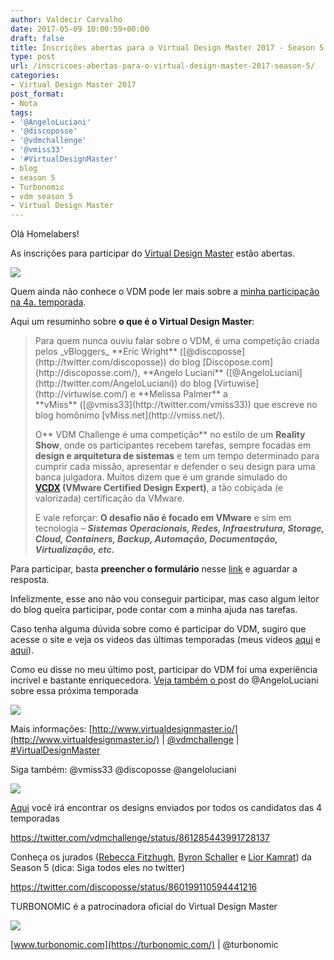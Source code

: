 ```yaml
---
author: Valdecir Carvalho
date: 2017-05-09 10:00:59+00:00
draft: false
title: Inscrições abertas para o Virtual Design Master 2017 - Season 5
type: post
url: /inscricoes-abertas-para-o-virtual-design-master-2017-season-5/
categories:
- Virtual Design Master 2017
post_format:
- Nota
tags:
- '@AngeloLuciani'
- '@discoposse'
- '@vdmchallenge'
- '@vmiss33'
- '#VirtualDesignMaster'
- blog
- season 5
- Turbonomic
- vdm season 5
- Virtual Design Master
---
```


Olá Homelabers!

As inscrições para participar do [Virtual Design Master](http://www.virtualdesignmaster.io) estão abertas.

![](/imagens/2016/06/vdm-logo-white.png)


Quem ainda não conhece o VDM pode ler mais sobre a [minha participação na 4a. temporada](http://homelaber.com.br/virtual-design-master-2016/).

Aqui um resuminho sobre **o que é o Virtual Design Master**:



<blockquote>Para quem nunca ouviu falar sobre o VDM, é uma competição criada pelos _vBloggers_ **Eric Wright** ([@discoposse](http://twitter.com/discoposse)) do blog [Discopose.com](http://discoposse.com/), **Angelo Luciani** ([@AngeloLuciani](http://twitter.com/AngeloLuciani)) do blog [Virtuwise](http://virtuwise.com/) e **Melissa Palmer** a **vMiss** ([@vmiss33](http://twitter.com/vmiss33)) que escreve no blog homônimo [vMiss.net](http://vmiss.net/).

O** VDM Challenge é uma competição** no estilo de um **Reality Show**, onde os participantes recebem tarefas, sempre focadas em **design e arquitetura de sistemas** e tem um tempo determinado para cumprir cada missão, apresentar e defender o seu design para uma banca julgadora. Muitos dizem que é um grande simulado do **[VCDX](http://vcdx.vmware.com/) (VMware Certified Design Expert)**, a tão cobiçada (e valorizada) certificação da VMware.

E vale reforçar: **O desafio não é focado em VMware** e sim em tecnologia – _**Sistemas Operacionais, Redes, Infraestrutura, Storage, Cloud, Containers, Backup, Automação, Documentação, Virtualização, etc.**_</blockquote>



Para participar, basta **preencher o formulário** nesse [link](http://www.virtualdesignmaster.io/become-a-participant.html) e aguardar a resposta.

Infelizmente, esse ano não vou conseguir participar, mas caso algum leitor do blog queira participar, pode contar com a minha ajuda nas tarefas.

Caso tenha alguma dúvida sobre como é participar do VDM, sugiro que acesse o site e veja os videos das últimas temporadas (meus vídeos [aqui](http://homelaber.com.br/vdm-2016-episodio-2-primeira-defesa/) e [aqui](http://homelaber.com.br/vdm-2016-episodio-3-segunda-defesa/)).

Como eu disse no meu último post, participar do VDM foi uma experiência incrível e bastante enriquecedora. [Veja também o ](http://virtuwise.com/virtual-design-master-season-5/)post do @AngeloLuciani sobre essa próxima temporada

![](/imagens/2017/05/VMDMasterSeason5-300x150.jpg)


Mais informações: [http://www.virtualdesignmaster.io/](http://www.virtualdesignmaster.io/) | [@vdmchallenge](https://twitter.com/vdmchallenge) | [#VirtualDesignMaster](https://twitter.com/hashtag/virtualdesignmaster)

Siga também: @vmiss33 @discoposse @angeloluciani



![](/imagens/2017/05/VDM-MEME-2017-300x230.jpeg)




[Aqui](https://github.com/virtualdesignmaster) você irá encontrar os designs enviados por todos os candidatos das 4 temporadas

https://twitter.com/vdmchallenge/status/861285443991728137

Conheça os jurados ([Rebecca Fitzhugh](http://twitter.com/rebeccafitzhugh), [Byron Schaller](http://twitter.com/byronschaller) e [Lior Kamrat](http://twitter.com/liorkamrat)) da Season 5 (dica: Siga todos eles no twitter)

https://twitter.com/discoposse/status/860199110594441216



TURBONOMIC é a patrocinadora oficial do Virtual Design Master



![](/imagens/2017/05/Turbonomic.png)




[www.turbonomic.com](https://turbonomic.com/) | @turbonomic




